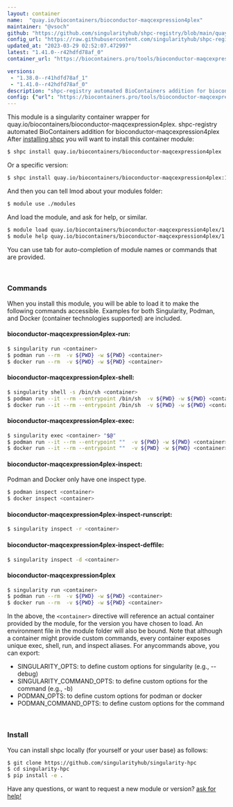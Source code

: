 ```yaml
---
layout: container
name:  "quay.io/biocontainers/bioconductor-maqcexpression4plex"
maintainer: "@vsoch"
github: "https://github.com/singularityhub/shpc-registry/blob/main/quay.io/biocontainers/bioconductor-maqcexpression4plex/container.yaml"
config_url: "https://raw.githubusercontent.com/singularityhub/shpc-registry/main/quay.io/biocontainers/bioconductor-maqcexpression4plex/container.yaml"
updated_at: "2023-03-29 02:52:07.472997"
latest: "1.41.0--r42hdfd78af_0"
container_url: "https://biocontainers.pro/tools/bioconductor-maqcexpression4plex"

versions:
 - "1.38.0--r41hdfd78af_1"
 - "1.41.0--r42hdfd78af_0"
description: "shpc-registry automated BioContainers addition for bioconductor-maqcexpression4plex"
config: {"url": "https://biocontainers.pro/tools/bioconductor-maqcexpression4plex", "maintainer": "@vsoch", "description": "shpc-registry automated BioContainers addition for bioconductor-maqcexpression4plex", "latest": {"1.41.0--r42hdfd78af_0": "sha256:b331b00ffd9bde0b558f8474fb92eb77f5291b1c614eaec3c4dcdabe442efb81"}, "tags": {"1.38.0--r41hdfd78af_1": "sha256:4bd24c105de6e22b8b5014b54bd4b00b6fe55b47b8e8ab65c204b541c7484b20", "1.41.0--r42hdfd78af_0": "sha256:b331b00ffd9bde0b558f8474fb92eb77f5291b1c614eaec3c4dcdabe442efb81"}, "docker": "quay.io/biocontainers/bioconductor-maqcexpression4plex"}
---
```


This module is a singularity container wrapper for quay.io/biocontainers/bioconductor-maqcexpression4plex.
shpc-registry automated BioContainers addition for bioconductor-maqcexpression4plex
After [installing shpc](#install) you will want to install this container module:


```bash
$ shpc install quay.io/biocontainers/bioconductor-maqcexpression4plex
```

Or a specific version:

```bash
$ shpc install quay.io/biocontainers/bioconductor-maqcexpression4plex:1.41.0--r42hdfd78af_0
```

And then you can tell lmod about your modules folder:

```bash
$ module use ./modules
```

And load the module, and ask for help, or similar.

```bash
$ module load quay.io/biocontainers/bioconductor-maqcexpression4plex/1.41.0--r42hdfd78af_0
$ module help quay.io/biocontainers/bioconductor-maqcexpression4plex/1.41.0--r42hdfd78af_0
```

You can use tab for auto-completion of module names or commands that are provided.

<br>

### Commands

When you install this module, you will be able to load it to make the following commands accessible.
Examples for both Singularity, Podman, and Docker (container technologies supported) are included.

#### bioconductor-maqcexpression4plex-run:

```bash
$ singularity run <container>
$ podman run --rm  -v ${PWD} -w ${PWD} <container>
$ docker run --rm  -v ${PWD} -w ${PWD} <container>
```

#### bioconductor-maqcexpression4plex-shell:

```bash
$ singularity shell -s /bin/sh <container>
$ podman run --it --rm --entrypoint /bin/sh  -v ${PWD} -w ${PWD} <container>
$ docker run --it --rm --entrypoint /bin/sh  -v ${PWD} -w ${PWD} <container>
```

#### bioconductor-maqcexpression4plex-exec:

```bash
$ singularity exec <container> "$@"
$ podman run --it --rm --entrypoint ""  -v ${PWD} -w ${PWD} <container> "$@"
$ docker run --it --rm --entrypoint ""  -v ${PWD} -w ${PWD} <container> "$@"
```

#### bioconductor-maqcexpression4plex-inspect:

Podman and Docker only have one inspect type.

```bash
$ podman inspect <container>
$ docker inspect <container>
```

#### bioconductor-maqcexpression4plex-inspect-runscript:

```bash
$ singularity inspect -r <container>
```

#### bioconductor-maqcexpression4plex-inspect-deffile:

```bash
$ singularity inspect -d <container>
```



#### bioconductor-maqcexpression4plex

```bash
$ singularity run <container>
$ podman run --rm  -v ${PWD} -w ${PWD} <container>
$ docker run --rm  -v ${PWD} -w ${PWD} <container>
```


In the above, the `<container>` directive will reference an actual container provided
by the module, for the version you have chosen to load. An environment file in the
module folder will also be bound. Note that although a container
might provide custom commands, every container exposes unique exec, shell, run, and
inspect aliases. For anycommands above, you can export:

 - SINGULARITY_OPTS: to define custom options for singularity (e.g., --debug)
 - SINGULARITY_COMMAND_OPTS: to define custom options for the command (e.g., -b)
 - PODMAN_OPTS: to define custom options for podman or docker
 - PODMAN_COMMAND_OPTS: to define custom options for the command

<br>

### Install

You can install shpc locally (for yourself or your user base) as follows:

```bash
$ git clone https://github.com/singularityhub/singularity-hpc
$ cd singularity-hpc
$ pip install -e .
```

Have any questions, or want to request a new module or version? [ask for help!](https://github.com/singularityhub/singularity-hpc/issues)